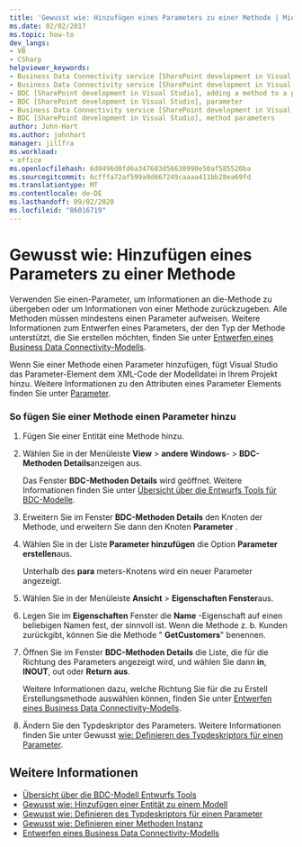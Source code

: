 ```yaml
---
title: 'Gewusst wie: Hinzufügen eines Parameters zu einer Methode | Microsoft-Dokumentation'
ms.date: 02/02/2017
ms.topic: how-to
dev_langs:
- VB
- CSharp
helpviewer_keywords:
- Business Data Connectivity service [SharePoint development in Visual Studio], adding a method to a parameter
- Business Data Connectivity service [SharePoint development in Visual Studio], parameter
- BDC [SharePoint development in Visual Studio], adding a method to a parameter
- BDC [SharePoint development in Visual Studio], parameter
- Business Data Connectivity service [SharePoint development in Visual Studio], method parameters
- BDC [SharePoint development in Visual Studio], method parameters
author: John-Hart
ms.author: johnhart
manager: jillfra
ms.workload:
- office
ms.openlocfilehash: 6d0496d0fd6a347683d56630990e50af585520ba
ms.sourcegitcommit: 6cfffa72af599a9d667249caaaa411bb28ea69fd
ms.translationtype: MT
ms.contentlocale: de-DE
ms.lasthandoff: 09/02/2020
ms.locfileid: "86016719"
---
```

# <a name="how-to-add-a-parameter-to-a-method"></a>Gewusst wie: Hinzufügen eines Parameters zu einer Methode
  Verwenden Sie einen-Parameter, um Informationen an die-Methode zu übergeben oder um Informationen von einer Methode zurückzugeben. Alle Methoden müssen mindestens einen Parameter aufweisen. Weitere Informationen zum Entwerfen eines Parameters, der den Typ der Methode unterstützt, die Sie erstellen möchten, finden Sie unter [Entwerfen eines Business Data Connectivity-Modells](../sharepoint/designing-a-business-data-connectivity-model.md).

 Wenn Sie einer Methode einen Parameter hinzufügen, fügt Visual Studio das Parameter-Element dem XML-Code der Modelldatei in Ihrem Projekt hinzu. Weitere Informationen zu den Attributen eines Parameter Elements finden Sie unter [Parameter](/previous-versions/office/developer/sharepoint-2010/ee557705(v=office.14)).

### <a name="to-add-a-parameter-to-a-method"></a>So fügen Sie einer Methode einen Parameter hinzu

1. Fügen Sie einer Entität eine Methode hinzu.

2. Wählen Sie in der Menüleiste **View**  >  **andere Windows**-  >  **BDC-Methoden Details**anzeigen aus.

     Das Fenster **BDC-Methoden Details** wird geöffnet. Weitere Informationen finden Sie unter [Übersicht über die Entwurfs Tools für BDC-Modelle](../sharepoint/bdc-model-design-tools-overview.md).

3. Erweitern Sie im Fenster **BDC-Methoden Details** den Knoten der Methode, und erweitern Sie dann den Knoten **Parameter** .

4. Wählen Sie in der Liste **Parameter hinzufügen** die Option **Parameter erstellen**aus.

     Unterhalb des **para** meters-Knotens wird ein neuer Parameter angezeigt.

5. Wählen Sie in der Menüleiste **Ansicht**  >  **Eigenschaften Fenster**aus.

6. Legen Sie im **Eigenschaften** Fenster die **Name** -Eigenschaft auf einen beliebigen Namen fest, der sinnvoll ist. Wenn die Methode z. b. Kunden zurückgibt, können Sie die Methode " **GetCustomers**" benennen.

7. Öffnen Sie im Fenster **BDC-Methoden Details** die Liste, die für die Richtung des Parameters angezeigt wird, und wählen Sie dann **in**, **INOUT**, out oder **Return** **aus**.

     Weitere Informationen dazu, welche Richtung Sie für die zu Erstell Erstellungsmethode auswählen können, finden Sie unter [Entwerfen eines Business Data Connectivity-Modells](../sharepoint/designing-a-business-data-connectivity-model.md).

8. Ändern Sie den Typdeskriptor des Parameters. Weitere Informationen finden Sie unter Gewusst [wie: Definieren des Typdeskriptors für einen Parameter](../sharepoint/how-to-define-the-type-descriptor-of-a-parameter.md).

## <a name="see-also"></a>Weitere Informationen
- [Übersicht über die BDC-Modell Entwurfs Tools](../sharepoint/bdc-model-design-tools-overview.md)
- [Gewusst wie: Hinzufügen einer Entität zu einem Modell](../sharepoint/how-to-add-an-entity-to-a-model.md)
- [Gewusst wie: Definieren des Typdeskriptors für einen Parameter](../sharepoint/how-to-define-the-type-descriptor-of-a-parameter.md)
- [Gewusst wie: Definieren einer Methoden Instanz](../sharepoint/how-to-define-a-method-instance.md)
- [Entwerfen eines Business Data Connectivity-Modells](../sharepoint/designing-a-business-data-connectivity-model.md)
